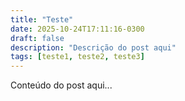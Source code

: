 ```yaml
---
title: "Teste"
date: 2025-10-24T17:11:16-0300
draft: false
description: "Descrição do post aqui"
tags: [teste1, teste2, teste3]
---
```


Conteúdo do post aqui...

